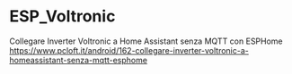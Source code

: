 # ESP_Voltronic
Collegare Inverter Voltronic a Home Assistant senza MQTT con ESPHome
https://www.pcloft.it/android/162-collegare-inverter-voltronic-a-homeassistant-senza-mqtt-esphome
